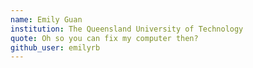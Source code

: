 ```yaml
---
name: Emily Guan
institution: The Queensland University of Technology
quote: Oh so you can fix my computer then?
github_user: emilyrb
---
```


